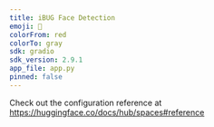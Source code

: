 ```yaml
---
title: iBUG Face Detection
emoji: 💩
colorFrom: red
colorTo: gray
sdk: gradio
sdk_version: 2.9.1
app_file: app.py
pinned: false
---
```


Check out the configuration reference at https://huggingface.co/docs/hub/spaces#reference
